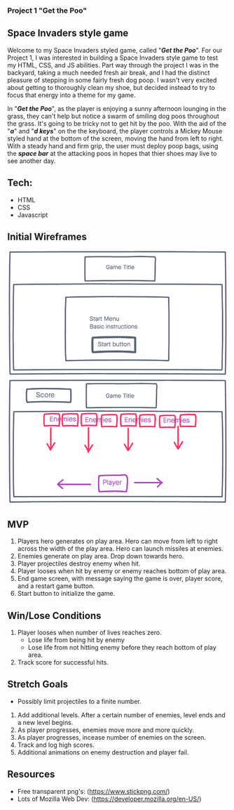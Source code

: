 ### Project 1 "Get the Poo"

## Space Invaders style game
Welcome to my Space Invaders styled game, called "_**Get the Poo**_". For our Project 1, I was interested in building a Space Invaders style game to test my HTML, CSS, and JS abilities. Part way through the project I was in the backyard, taking a much needed fresh air break, and I had the distinct pleasure of stepping in some fairly fresh dog poop. I wasn't very excited about getting to thoroughly clean my shoe, but decided instead to try to focus that energy into a theme for my game. 

In "_**Get the Poo**_", as the player is enjoying a sunny afternoon lounging in the grass, they can't help but notice a swarm of smiling dog poos throughout the grass. It's going to be tricky not to get hit by the poo. With the aid of the "_**a**_" and "_**d keys**_" on the the keyboard, the player controls a Mickey Mouse styled hand at the bottom of the screen, moving the hand from left to right. With a steady hand and firm grip, the user must deploy poop bags, using the _**space bar**_ at the attacking poos in hopes that thier shoes may live to see another day.


## Tech:
* HTML
* CSS
* Javascript


## Initial Wireframes
![Start Screen](./imgs/wireframe-image1.png)
![Game Screen](./imgs/wireframe-image2.png)


## MVP
1. Players hero generates on play area. Hero can move from left to right across the width of the play area. Hero can launch missiles at enemies.
2. Enemies generate on play area. Drop down towards hero. 
3. Player projectiles destroy enemy when hit.
4. Player looses when hit by enemy or enemy reaches bottom of play area.
5. End game screen, with message saying the game is over, player score, and a restart game button.
6. Start button to initialize the game. 


## Win/Lose Conditions
1. Player looses when number of lives reaches zero.
    - Lose life from being hit by enemy
    - Lose life from not hitting enemy before they reach bottom of play area.
2. Track score for successful hits.


## Stretch Goals
- Possibly limit projectiles to a finite number.
1. Add additional levels. After a certain number of enemies, level ends and a new level begins.
2. As player progresses, enemies move more and more quickly.
3. As player progresses, incease number of enemies on the screen. 
4. Track and log high scores.
5. Additional animations on enemy destruction and player fail.

## Resources
* Free transparent png's: (https://www.stickpng.com/)
* Lots of Mozilla Web Dev: (https://developer.mozilla.org/en-US/)